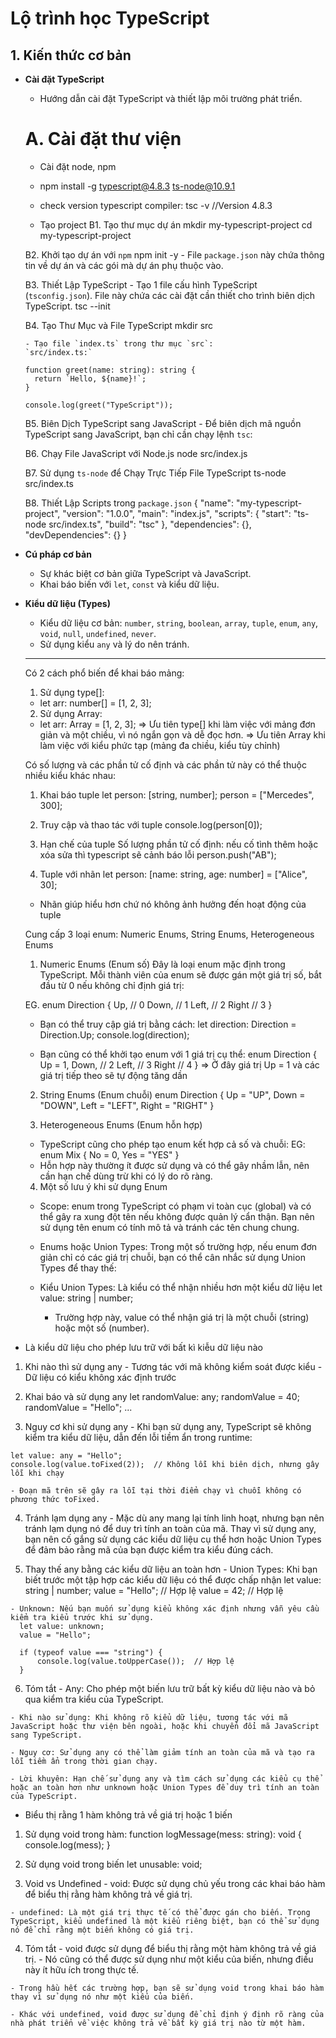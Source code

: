 # Lộ trình học TypeScript

## 1. Kiến thức cơ bản

- **Cài đặt TypeScript**
  - Hướng dẫn cài đặt TypeScript và thiết lập môi trường phát triển.

  # A. Cài đặt thư viện 
    - Cài đặt node, npm
    - npm install -g typescript@4.8.3 ts-node@10.9.1

    - check version typescript compiler:
      tsc -v
      //Version 4.8.3

    - Tạo project
    B1. Tạo thư mục dự án
      mkdir my-typescript-project
      cd my-typescript-project 

    B2. Khởi tạo dự án với `npm`
      npm init -y
      - File `package.json` này chứa thông tin về dự án và các gói mà dự án phụ thuộc vào.

    B3. Thiết Lập TypeScript
      - Tạo 1 file cấu hình TypeScript (`tsconfig.json`). File này chứa các cài đặt cần thiết cho trình biên dịch TypeScript.
        tsc --init

    B4. Tạo Thư Mục và File TypeScript
      mkdir src

      - Tạo file `index.ts` trong thư mục `src`:
      `src/index.ts:`

      function greet(name: string): string {
        return `Hello, ${name}!`;
      }

      console.log(greet("TypeScript"));

    B5. Biên Dịch TypeScript sang JavaScript
      - Để biên dịch mã nguồn TypeScript sang JavaScript, bạn chỉ cần chạy lệnh `tsc`:

    B6. Chạy File JavaScript với Node.js
      node src/index.js

    B7. Sử dụng `ts-node` để Chạy Trực Tiếp File TypeScript
      ts-node src/index.ts
    
    B8. Thiết Lập Scripts trong `package.json`
      {
        "name": "my-typescript-project",
        "version": "1.0.0",
        "main": "index.js",
        "scripts": {
          "start": "ts-node src/index.ts",
          "build": "tsc"
        },
        "dependencies": {},
        "devDependencies": {}
      }

- **Cú pháp cơ bản**
  - Sự khác biệt cơ bản giữa TypeScript và JavaScript.
  - Khai báo biến với `let`, `const` và kiểu dữ liệu.

- **Kiểu dữ liệu (Types)**
  - Kiểu dữ liệu cơ bản: `number`, `string`, `boolean`, `array`, `tuple`, `enum`, `any`, `void`, `null`, `undefined`, `never`.
  - Sử dụng kiểu `any` và lý do nên tránh.
  -----------------------------
  <!-- Array -->
  Có 2 cách phổ biến để khai báo mảng: 
  1. Sử dụng type[]:
    - let arr: number[] = [1, 2, 3];
  2. Sử dụng Array<type>:
    - let arr: Array<number> = [1, 2, 3];
  => Ưu tiên type[] khi làm việc với mảng đơn giản và một chiều, vì nó ngắn gọn và dễ đọc hơn.
  => Ưu tiên Array<type> khi làm việc với kiểu phức tạp (mảng đa chiều, kiểu tùy chỉnh) 

  <!-- tuple -->
  Có số lượng và các phần tử cố định và các phần tử này có thể thuộc nhiều kiểu khác nhau: 
  1. Khai báo tuple
    let person: [string, number];
    person = ["Mercedes", 300];
  
  2. Truy cập và thao tác với tuple
    console.log(person[0]);

  3. Hạn chế của tuple 
    Số lượng phần tử cố định: nếu cố tình thêm hoặc xóa sửa thì typescript sẽ cảnh báo lỗi
    person.push("AB");

  4. Tuple với nhãn 
    let person: [name: string, age: number] = ["Alice", 30];
  - Nhãn giúp hiểu hơn chứ nó không ảnh hưởng đến hoạt động của tuple 

  <!-- Enum (enumeration) -->
  Cung cấp 3 loại enum: Numeric Enums, String Enums, Heterogeneous Enums
  1. Numeric Enums (Enum số)
    Đây là loại enum mặc định trong TypeScript. Mỗi thành viên của enum sẽ được gán một giá trị số, bắt đầu từ 0 nếu không chỉ định giá trị:

  EG.
    enum Direction {
      Up,    // 0
      Down,  // 1
      Left,  // 2
      Right  // 3
    }
  
  - Bạn có thể truy cập giá trị bằng cách: 
    let direction: Direction = Direction.Up;
    console.log(direction);

  - Bạn cũng có thể khởi tạo enum với 1 giá trị cụ thể: 
    enum Direction {
      Up = 1,
      Down,  // 2
      Left,  // 3
      Right  // 4
    }
  => Ở đây giá trị Up = 1 và các giá trị tiếp theo sẽ tự động tăng dần

  2. String Enums (Enum chuỗi)
    enum Direction {
      Up = "UP",
      Down = "DOWN",
      Left = "LEFT",
      Right = "RIGHT"
    }

  3. Heterogeneous Enums (Enum hỗn hợp)
    -  TypeScript cũng cho phép tạo enum kết hợp cả số và chuỗi:
    EG: enum Mix {
          No = 0,
          Yes = "YES"
        }
    - Hỗn hợp này thường ít được sử dụng và có thể gây nhầm lẫn, nên cần hạn chế dùng trừ khi có lý do rõ ràng.

  4. Một số lưu ý khi sử dụng Enum
  - Scope: enum trong TypeScript có phạm vi toàn cục (global) và có thể gây ra  xung đột tên nếu không được quản lý cẩn thận. Bạn nên sử dụng tên enum có     tính mô tả và tránh các tên chung chung.

  - Enums hoặc Union Types: Trong một số trường hợp, nếu enum đơn giản chỉ có các giá trị chuỗi, bạn có thể cân nhắc sử dụng Union Types để thay thế:   

  - Kiểu Union Types: Là kiểu có thể nhận nhiều hơn một kiểu dữ liệu
    let value: string | number;
    + Trường hợp này, value có thể nhận giá trị là một chuỗi (string) hoặc một số (number).

<!-- Any -->
  - Là kiểu dữ liệu cho phép lưu trữ với bất kì kiễu dữ liệu nào
  1. Khi nào thì sử dụng any
    - Tương tác với mã không kiểm soát được kiểu
    - Dữ liệu có kiểu không xác định trước
  
  2. Khai báo và sử dụng any 
    let randomValue: any;
    randomValue = 40;
    randomValue = "Hello";
    ...
  
  3. Nguy cơ khi sử dụng any
    - Khi bạn sử dụng any, TypeScript sẽ không kiểm tra kiểu dữ liệu, dẫn đến lỗi tiềm ẩn trong runtime:

    let value: any = "Hello";
    console.log(value.toFixed(2));  // Không lỗi khi biên dịch, nhưng gây lỗi khi chạy

    - Đoạn mã trên sẽ gây ra lỗi tại thời điểm chạy vì chuỗi không có phương thức toFixed.

  4. Tránh lạm dụng any
    - Mặc dù any mang lại tính linh hoạt, nhưng bạn nên tránh lạm dụng nó để duy trì tính an toàn của mã. Thay vì sử dụng any, bạn nên cố gắng sử dụng các kiểu dữ liệu cụ thể hơn hoặc Union Types để đảm bảo rằng mã của bạn được kiểm tra kiểu đúng cách.

  5. Thay thế any bằng các kiểu dữ liệu an toàn hơn
    - Union Types: Khi bạn biết trước một tập hợp các kiểu dữ liệu có thể được chấp nhận
      let value: string | number;
      value = "Hello";  // Hợp lệ
      value = 42;       // Hợp lệ

    - Unknown: Nếu bạn muốn sử dụng kiểu không xác định nhưng vẫn yêu cầu kiểm tra kiểu trước khi sử dụng.
      let value: unknown;
      value = "Hello";

      if (typeof value === "string") {
          console.log(value.toUpperCase());  // Hợp lệ
      }

  6. Tóm tắt
    - Any: Cho phép một biến lưu trữ bất kỳ kiểu dữ liệu nào và bỏ qua kiểm tra kiểu của TypeScript.

    - Khi nào sử dụng: Khi không rõ kiểu dữ liệu, tương tác với mã JavaScript hoặc thư viện bên ngoài, hoặc khi chuyển đổi mã JavaScript sang TypeScript.

    - Nguy cơ: Sử dụng any có thể làm giảm tính an toàn của mã và tạo ra lỗi tiềm ẩn trong thời gian chạy.

    - Lời khuyên: Hạn chế sử dụng any và tìm cách sử dụng các kiểu cụ thể hoặc an toàn hơn như unknown hoặc Union Types để duy trì tính an toàn của TypeScript.  

<!-- Void -->
  - Biểu thị rằng 1 hàm không trả về giá trị hoặc 1 biến 
  1. Sử dụng void trong hàm: 
  function logMessage(mess: string): void {
    console.log(mess);
  }

  2. Sử dụng void trong biến
  let unusable: void;

  3. Void vs Undefined
    - void: Được sử dụng chủ yếu trong các khai báo hàm để biểu thị rằng hàm không trả về giá trị.

    - undefined: Là một giá trị thực tế có thể được gán cho biến. Trong TypeScript, kiểu undefined là một kiểu riêng biệt, bạn có thể sử dụng nó để chỉ rằng một biến không có giá trị.

  4. Tóm tắt 
    - void được sử dụng để biểu thị rằng một hàm không trả về giá trị. 
    - Nó cũng có thể được sử dụng như một kiểu của biến, nhưng điều này ít hữu ích trong thực tế.

    - Trong hầu hết các trường hợp, bạn sẽ sử dụng void trong khai báo hàm thay vì sử dụng nó như một kiểu của biến.

    - Khác với undefined, void được sử dụng để chỉ định ý định rõ ràng của nhà phát triển về việc không trả về bất kỳ giá trị nào từ một hàm.
